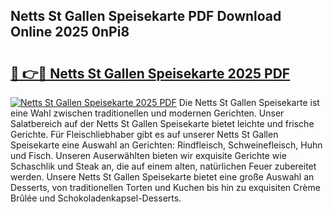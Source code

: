 ## Netts St Gallen Speisekarte PDF Download Online 2025 0nPi8

# <h2><a href="http://gc8qkr.nevu.top/?p=Netts+St+Gallen+Speisekarte">🔗 👉🔴 Netts St Gallen Speisekarte 2025 PDF</a></h2>

[![Netts St Gallen Speisekarte 2025 PDF](https://i.imgur.com/dBaPXMq.png)](http://gc8qkr.nevu.top/?p=Netts+St+Gallen+Speisekarte)
Die Netts St Gallen Speisekarte ist eine Wahl zwischen traditionellen und modernen Gerichten. Unser Salatbereich auf der Netts St Gallen Speisekarte bietet leichte und frische Gerichte. Für Fleischliebhaber gibt es auf unserer Netts St Gallen Speisekarte eine Auswahl an Gerichten: Rindfleisch, Schweinefleisch, Huhn und Fisch. Unseren Auserwählten bieten wir exquisite Gerichte wie Schaschlik und Steak an, die auf einem alten, natürlichen Feuer zubereitet werden. Unsere Netts St Gallen Speisekarte bietet eine große Auswahl an Desserts, von traditionellen Torten und Kuchen bis hin zu exquisiten Crème Brûlée und Schokoladenkapsel-Desserts.
